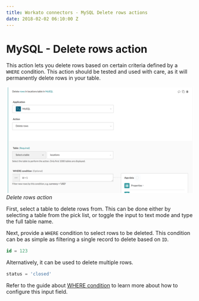 ```yaml
---
title: Workato connectors - MySQL Delete rows actions
date: 2018-02-02 06:10:00 Z
---
```


# MySQL - Delete rows action

This action lets you delete rows based on certain criteria defined by a ` WHERE` condition. This action should be tested and used with care, as it will permanently delete rows in your table.

![Delete action](/assets/images/mysql/delete-rows-action.png)
*Delete rows action*

First, select a table to delete rows from. This can be done either by selecting a table from the pick list, or toggle the input to text mode and type the full table name.

Next, provide a `WHERE` condition to select rows to be deleted. This condition can be as simple as filtering a single record to delete based on `ID`.

```sql
id = 123
```

Alternatively, it can be used to delete multiple rows.

```sql
status = 'closed'
```

Refer to the guide about [WHERE condition](/connectors/mysql.md#where-condition) to learn more about how to configure this input field.
